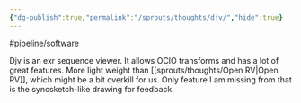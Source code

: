 ```yaml
---
{"dg-publish":true,"permalink":"/sprouts/thoughts/djv/","hide":true}
---
```



#pipeline/software

Djv is an exr sequence viewer. It allows OCIO transforms and has a lot of great features. More light weight than [[sprouts/thoughts/Open RV\|Open RV]], which might be a bit overkill for us. Only feature I am missing from that is the syncsketch-like drawing for feedback.